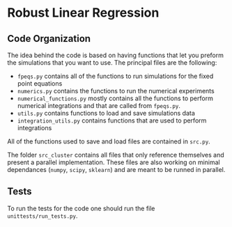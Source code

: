 # Robust Linear Regression

## Code Organization

The idea behind the code is based on having functions that let you preform the simulations that you want to use. The principal files are the following:

- `fpeqs.py` contains all of the functions to run simulations for the fixed point equations
- `numerics.py` contains the functions to run the numerical experiments 
- `numerical_functions.py` mostly contains all the functions to perform numerical integrations and that are called from `fpeqs.py`.
- `utils.py` contains functions to load and save simulations data
- `integration_utils.py` contains functions that are used to perform integrations

All of the functions used to save and load files are contained in `src.py`.

The folder `src_cluster` contains all files that only reference themselves and present a parallel implementation. These files are also working on minimal dependances (`numpy`, `scipy`, `sklearn`) and are meant to be runned in parallel.

## Tests

To run the tests for the code one should run the file `unittests/run_tests.py`.
